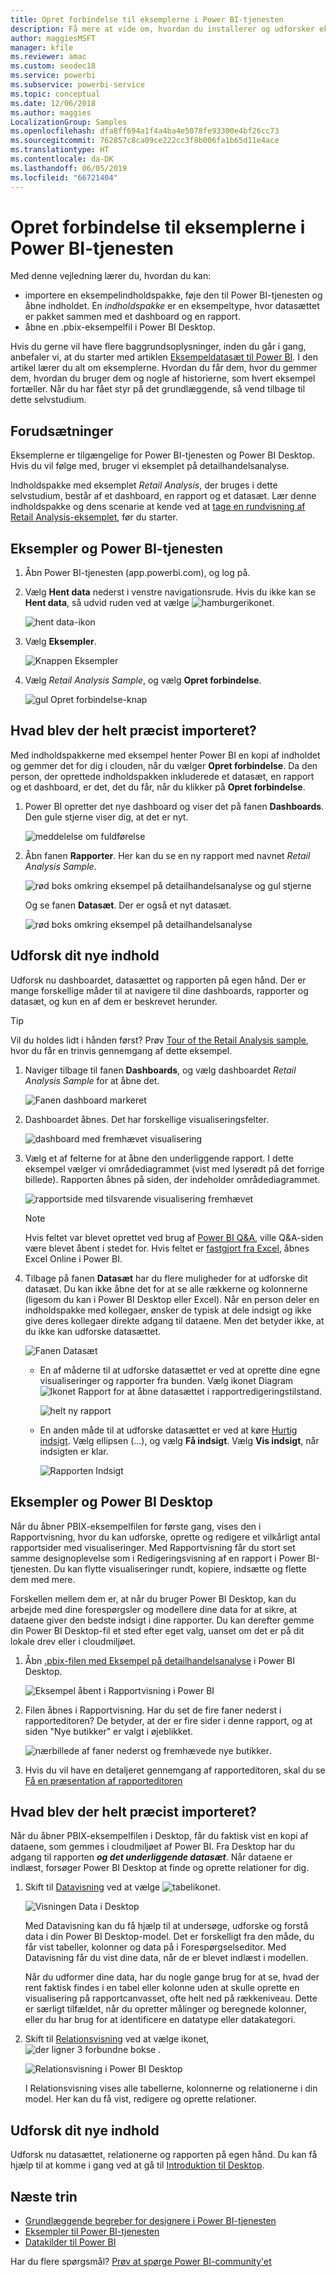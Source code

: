 ```yaml
---
title: Opret forbindelse til eksemplerne i Power BI-tjenesten
description: Få mere at vide om, hvordan du installerer og udforsker eksempler i Power BI-tjenesten.
author: maggiesMSFT
manager: kfile
ms.reviewer: amac
ms.custom: seodec18
ms.service: powerbi
ms.subservice: powerbi-service
ms.topic: conceptual
ms.date: 12/06/2018
ms.author: maggies
LocalizationGroup: Samples
ms.openlocfilehash: dfa8ff694a1f4a4ba4e5078fe93300e4bf26cc73
ms.sourcegitcommit: 762857c8ca09ce222cc3f8b006fa1b65d11e4ace
ms.translationtype: HT
ms.contentlocale: da-DK
ms.lasthandoff: 06/05/2019
ms.locfileid: "66721404"
---
```

#  <a name="connect-to-the-samples-in-the-power-bi-service"></a>Opret forbindelse til eksemplerne i Power BI-tjenesten

Med denne vejledning lærer du, hvordan du kan: 
- importere en eksempelindholdspakke, føje den til Power BI-tjenesten og åbne indholdet. En *indholdspakke* er en eksempeltype, hvor datasættet er pakket sammen med et dashboard og en rapport. 
- åbne en .pbix-eksempelfil i Power BI Desktop.

Hvis du gerne vil have flere baggrundsoplysninger, inden du går i gang, anbefaler vi, at du starter med artiklen [Eksempeldatasæt til Power BI](sample-datasets.md). I den artikel lærer du alt om eksemplerne. Hvordan du får dem, hvor du gemmer dem, hvordan du bruger dem og nogle af historierne, som hvert eksempel fortæller. Når du har fået styr på det grundlæggende, så vend tilbage til dette selvstudium.   

## <a name="prerequisites"></a>Forudsætninger
Eksemplerne er tilgængelige for Power BI-tjenesten og Power BI Desktop. Hvis du vil følge med, bruger vi eksemplet på detailhandelsanalyse.

Indholdspakke med eksemplet *Retail Analysis*, der bruges i dette selvstudium, består af et dashboard, en rapport og et datasæt.
Lær denne indholdspakke og dens scenarie at kende ved at [tage en rundvisning af Retail Analysis-eksemplet](sample-retail-analysis.md), før du starter.

## <a name="samples-and-power-bi-service"></a>Eksempler og Power BI-tjenesten

1. Åbn Power BI-tjenesten (app.powerbi.com), og log på.
2. Vælg **Hent data** nederst i venstre navigationsrude. Hvis du ikke kan se **Hent data**, så udvid ruden ved at vælge ![hamburgerikonet](media/sample-tutorial-connect-to-the-samples/expand-nav.png).
   
   ![hent data-ikon](media/sample-tutorial-connect-to-the-samples/pbi_getdata.png)
5. Vælg **Eksempler**.  
   
   ![Knappen Eksempler](media/sample-tutorial-connect-to-the-samples/pbi_samplesdownload.png)
6. Vælg *Retail Analysis Sample*, og vælg **Opret forbindelse**.   
   
   ![gul Opret forbindelse-knap](media/sample-tutorial-connect-to-the-samples/pbi_retailanalysissampleconnect.png)

## <a name="what-exactly-was-imported"></a>Hvad blev der helt præcist importeret?
Med indholdspakkerne med eksempel henter Power BI en kopi af indholdet og gemmer det for dig i clouden, når du vælger **Opret forbindelse**. Da den person, der oprettede indholdspakken inkluderede et datasæt, en rapport og et dashboard, er det, det du får, når du klikker på **Opret forbindelse**. 

1. Power BI opretter det nye dashboard og viser det på fanen **Dashboards**. Den gule stjerne viser dig, at det er nyt.
   
   ![meddelelse om fuldførelse](media/sample-tutorial-connect-to-the-samples/power-bi-new-dashboard.png)
2. Åbn fanen **Rapporter**.  Her kan du se en ny rapport med navnet *Retail Analysis Sample*.
   
   ![rød boks omkring eksempel på detailhandelsanalyse og gul stjerne](media/sample-tutorial-connect-to-the-samples/power-bi-new-report.png)
   
   Og se fanen **Datasæt**.  Der er også et nyt datasæt.
   
   ![rød boks omkring eksempel på detailhandelsanalyse](media/sample-tutorial-connect-to-the-samples/power-bi-new-dataset.png)

## <a name="explore-your-new-content"></a>Udforsk dit nye indhold
Udforsk nu dashboardet, datasættet og rapporten på egen hånd. Der er mange forskellige måder til at navigere til dine dashboards, rapporter og datasæt, og kun en af dem er beskrevet herunder.  

> [!TIP]
> Vil du holdes lidt i hånden først?  Prøv [Tour of the Retail Analysis sample](sample-retail-analysis.md), hvor du får en trinvis gennemgang af dette eksempel.
> 
> 

1. Naviger tilbage til fanen **Dashboards**, og vælg dashboardet *Retail Analysis Sample* for at åbne det.    
   
   ![Fanen dashboard markeret](media/sample-tutorial-connect-to-the-samples/power-bi-dashboards.png)
2. Dashboardet åbnes.  Det har forskellige visualiseringsfelter.
   
   ![dashboard med fremhævet visualisering](media/sample-tutorial-connect-to-the-samples/power-bi-dashboards2new.png)
3. Vælg et af felterne for at åbne den underliggende rapport.  I dette eksempel vælger vi områdediagrammet (vist med lyserødt på det forrige billede). Rapporten åbnes på siden, der indeholder områdediagrammet.
   
    ![rapportside med tilsvarende visualisering fremhævet](media/sample-tutorial-connect-to-the-samples/power-bi-report.png)
   
   > [!NOTE]
   > Hvis feltet var blevet oprettet ved brug af [Power BI Q&A](power-bi-tutorial-q-and-a.md), ville Q&A-siden være blevet åbent i stedet for. Hvis feltet er [fastgjort fra Excel](service-dashboard-pin-tile-from-excel.md), åbnes Excel Online i Power BI.
   > 
   > 
1. Tilbage på fanen **Datasæt** har du flere muligheder for at udforske dit datasæt.  Du kan ikke åbne det for at se alle rækkerne og kolonnerne (ligesom du kan i Power BI Desktop eller Excel).  Når en person deler en indholdspakke med kollegaer, ønsker de typisk at dele indsigt og ikke give deres kollegaer direkte adgang til dataene. Men det betyder ikke, at du ikke kan udforske datasættet.  
   
   ![Fanen Datasæt](media/sample-tutorial-connect-to-the-samples/power-bi-chart-icon2.png)
   
   * En af måderne til at udforske datasættet er ved at oprette dine egne visualiseringer og rapporter fra bunden.  Vælg ikonet Diagram ![Ikonet Rapport](media/sample-tutorial-connect-to-the-samples/power-bi-chart-icon4.png) for at åbne datasættet i rapportredigeringstilstand.
     
       ![helt ny rapport](media/sample-tutorial-connect-to-the-samples/power-bi-report-editing.png)
   * En anden måde til at udforske datasættet er ved at køre [Hurtig indsigt](consumer/end-user-insights.md). Vælg ellipsen (...), og vælg **Få indsigt**. Vælg **Vis indsigt**, når indsigten er klar.
     
       ![Rapporten Indsigt](media/sample-tutorial-connect-to-the-samples/power-bi-insights.png)

## <a name="samples-and-power-bi-desktop"></a>Eksempler og Power BI Desktop 
Når du åbner PBIX-eksempelfilen for første gang, vises den i Rapportvisning, hvor du kan udforske, oprette og redigere et vilkårligt antal rapportsider med visualiseringer. Med Rapportvisning får du stort set samme designoplevelse som i Redigeringsvisning af en rapport i Power BI-tjenesten. Du kan flytte visualiseringer rundt, kopiere, indsætte og flette dem med mere.

Forskellen mellem dem er, at når du bruger Power BI Desktop, kan du arbejde med dine forespørgsler og modellere dine data for at sikre, at dataene giver den bedste indsigt i dine rapporter. Du kan derefter gemme din Power BI Desktop-fil et sted efter eget valg, uanset om det er på dit lokale drev eller i cloudmiljøet.

1. Åbn [.pbix-filen med Eksempel på detailhandelsanalyse](http://download.microsoft.com/download/9/6/D/96DDC2FF-2568-491D-AAFA-AFDD6F763AE3/Retail%20Analysis%20Sample%20PBIX.pbix) i Power BI Desktop. 

    ![Eksempel åbent i Rapportvisning i Power BI](media/sample-tutorial-connect-to-the-samples/power-bi-samples-desktop.png)

1. Filen åbnes i Rapportvisning. Har du set de fire faner nederst i rapporteditoren? De betyder, at der er fire sider i denne rapport, og at siden "Nye butikker" er valgt i øjeblikket. 

    ![nærbillede af faner nederst og fremhævede nye butikker](media/sample-tutorial-connect-to-the-samples/power-bi-sample-tabs.png).

3. Hvis du vil have en detaljeret gennemgang af rapporteditoren, skal du se [Få en præsentation af rapporteditoren](service-the-report-editor-take-a-tour.md)

## <a name="what-exactly-was-imported"></a>Hvad blev der helt præcist importeret?
Når du åbner PBIX-eksempelfilen i Desktop, får du faktisk vist en kopi af dataene, som gemmes i cloudmiljøet af Power BI. Fra Desktop har du adgang til rapporten ***og det underliggende datasæt***. Når dataene er indlæst, forsøger Power BI Desktop at finde og oprette relationer for dig.  

1. Skift til [Datavisning](desktop-data-view.md) ved at vælge ![tabelikonet](media/sample-tutorial-connect-to-the-samples/power-bi-data-icon.png).
 
    ![Visningen Data i Desktop](media/sample-tutorial-connect-to-the-samples/power-bi-desktop-sample-data.png)

    Med Datavisning kan du få hjælp til at undersøge, udforske og forstå data i din Power BI Desktop-model. Det er forskelligt fra den måde, du får vist tabeller, kolonner og data på i Forespørgselseditor. Med Datavisning får du vist dine data, når de er blevet indlæst i modellen.

    Når du udformer dine data, har du nogle gange brug for at se, hvad der rent faktisk findes i en tabel eller kolonne uden at skulle oprette en visualisering på rapportcanvasset, ofte helt ned på rækkeniveau. Dette er særligt tilfældet, når du opretter målinger og beregnede kolonner, eller du har brug for at identificere en datatype eller datakategori.

1. Skift til [Relationsvisning](desktop-relationship-view.md) ved at vælge ikonet, ![ der ligner 3 forbundne bokse](media/sample-tutorial-connect-to-the-samples/power-bi-desktop-relationship-icon.png) .
 
    ![Relationsvisning i Power BI Desktop](media/sample-tutorial-connect-to-the-samples/power-bi-relationships.png)

    I Relationsvisning vises alle tabellerne, kolonnerne og relationerne i din model. Her kan du få vist, redigere og oprette relationer.

## <a name="explore-your-new-content"></a>Udforsk dit nye indhold
Udforsk nu datasættet, relationerne og rapporten på egen hånd. Du kan få hjælp til at komme i gang ved at gå til [Introduktion til Desktop](desktop-getting-started.md).    


## <a name="next-steps"></a>Næste trin

- [Grundlæggende begreber for designere i Power BI-tjenesten](service-basic-concepts.md)
- [Eksempler til Power BI-tjenesten](sample-datasets.md)
- [Datakilder til Power BI](service-get-data.md)

Har du flere spørgsmål? [Prøv at spørge Power BI-community'et](http://community.powerbi.com/)
